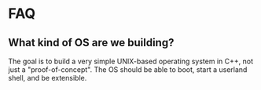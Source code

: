# FAQ

## What	kind	of	OS	are	we building?

The	goal is	to build	a	very simple	UNIX-based operating	system in	C++, not just	a	"proof-of-concept".
The	OS should be able	to boot, start a userland	shell, and be extensible.
